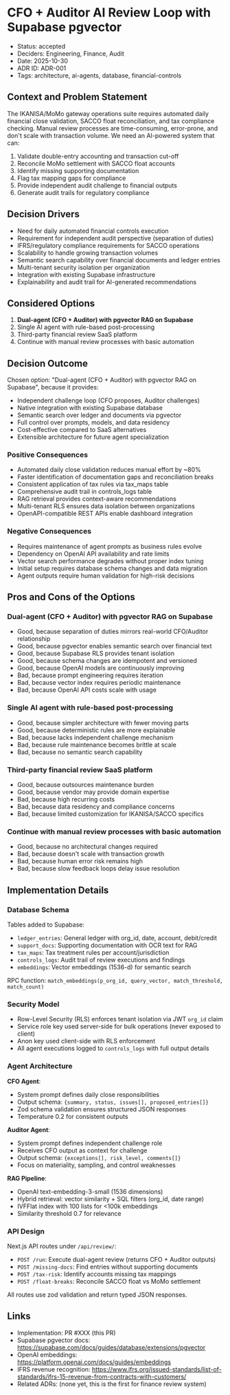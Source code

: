 # CFO + Auditor AI Review Loop with Supabase pgvector

- Status: accepted
- Deciders: Engineering, Finance, Audit
- Date: 2025-10-30
- ADR ID: ADR-001
- Tags: architecture, ai-agents, database, financial-controls

## Context and Problem Statement

The IKANISA/MoMo gateway operations suite requires automated daily financial close validation, SACCO float reconciliation, and tax compliance checking. Manual review processes are time-consuming, error-prone, and don't scale with transaction volume. We need an AI-powered system that can:

1. Validate double-entry accounting and transaction cut-off
2. Reconcile MoMo settlement with SACCO float accounts
3. Identify missing supporting documentation
4. Flag tax mapping gaps for compliance
5. Provide independent audit challenge to financial outputs
6. Generate audit trails for regulatory compliance

## Decision Drivers

- Need for daily automated financial controls execution
- Requirement for independent audit perspective (separation of duties)
- IFRS/regulatory compliance requirements for SACCO operations
- Scalability to handle growing transaction volumes
- Semantic search capability over financial documents and ledger entries
- Multi-tenant security isolation per organization
- Integration with existing Supabase infrastructure
- Explainability and audit trail for AI-generated recommendations

## Considered Options

1. **Dual-agent (CFO + Auditor) with pgvector RAG on Supabase**
2. Single AI agent with rule-based post-processing
3. Third-party financial review SaaS platform
4. Continue with manual review processes with basic automation

## Decision Outcome

Chosen option: "Dual-agent (CFO + Auditor) with pgvector RAG on Supabase", because it provides:

- Independent challenge loop (CFO proposes, Auditor challenges)
- Native integration with existing Supabase database
- Semantic search over ledger and documents via pgvector
- Full control over prompts, models, and data residency
- Cost-effective compared to SaaS alternatives
- Extensible architecture for future agent specialization

### Positive Consequences

- Automated daily close validation reduces manual effort by ~80%
- Faster identification of documentation gaps and reconciliation breaks
- Consistent application of tax rules via tax_maps table
- Comprehensive audit trail in controls_logs table
- RAG retrieval provides context-aware recommendations
- Multi-tenant RLS ensures data isolation between organizations
- OpenAPI-compatible REST APIs enable dashboard integration

### Negative Consequences

- Requires maintenance of agent prompts as business rules evolve
- Dependency on OpenAI API availability and rate limits
- Vector search performance degrades without proper index tuning
- Initial setup requires database schema changes and data migration
- Agent outputs require human validation for high-risk decisions

## Pros and Cons of the Options

### Dual-agent (CFO + Auditor) with pgvector RAG on Supabase

- Good, because separation of duties mirrors real-world CFO/Auditor relationship
- Good, because pgvector enables semantic search over financial text
- Good, because Supabase RLS provides tenant isolation
- Good, because schema changes are idempotent and versioned
- Good, because OpenAI models are continuously improving
- Bad, because prompt engineering requires iteration
- Bad, because vector index requires periodic maintenance
- Bad, because OpenAI API costs scale with usage

### Single AI agent with rule-based post-processing

- Good, because simpler architecture with fewer moving parts
- Good, because deterministic rules are more explainable
- Bad, because lacks independent challenge mechanism
- Bad, because rule maintenance becomes brittle at scale
- Bad, because no semantic search capability

### Third-party financial review SaaS platform

- Good, because outsources maintenance burden
- Good, because vendor may provide domain expertise
- Bad, because high recurring costs
- Bad, because data residency and compliance concerns
- Bad, because limited customization for IKANISA/SACCO specifics

### Continue with manual review processes with basic automation

- Good, because no architectural changes required
- Bad, because doesn't scale with transaction growth
- Bad, because human error risk remains high
- Bad, because slow feedback loops delay issue resolution

## Implementation Details

### Database Schema

Tables added to Supabase:
- `ledger_entries`: General ledger with org_id, date, account, debit/credit
- `support_docs`: Supporting documentation with OCR text for RAG
- `tax_maps`: Tax treatment rules per account/jurisdiction
- `controls_logs`: Audit trail of review executions and findings
- `embeddings`: Vector embeddings (1536-d) for semantic search

RPC function: `match_embeddings(p_org_id, query_vector, match_threshold, match_count)`

### Security Model

- Row-Level Security (RLS) enforces tenant isolation via JWT `org_id` claim
- Service role key used server-side for bulk operations (never exposed to client)
- Anon key used client-side with RLS enforcement
- All agent executions logged to `controls_logs` with full output details

### Agent Architecture

**CFO Agent**:
- System prompt defines daily close responsibilities
- Output schema: `{summary, status, issues[], proposed_entries[]}`
- Zod schema validation ensures structured JSON responses
- Temperature 0.2 for consistent outputs

**Auditor Agent**:
- System prompt defines independent challenge role
- Receives CFO output as context for challenge
- Output schema: `{exceptions[], risk_level, comments[]}`
- Focus on materiality, sampling, and control weaknesses

**RAG Pipeline**:
- OpenAI text-embedding-3-small (1536 dimensions)
- Hybrid retrieval: vector similarity + SQL filters (org_id, date range)
- IVFFlat index with 100 lists for <100k embeddings
- Similarity threshold 0.7 for relevance

### API Design

Next.js API routes under `/api/review/`:
- `POST /run`: Execute dual-agent review (returns CFO + Auditor outputs)
- `POST /missing-docs`: Find entries without supporting documents
- `POST /tax-risk`: Identify accounts missing tax mappings
- `POST /float-breaks`: Reconcile SACCO float vs MoMo settlement

All routes use zod validation and return typed JSON responses.

## Links

- Implementation: PR #XXX (this PR)
- Supabase pgvector docs: https://supabase.com/docs/guides/database/extensions/pgvector
- OpenAI embeddings: https://platform.openai.com/docs/guides/embeddings
- IFRS revenue recognition: https://www.ifrs.org/issued-standards/list-of-standards/ifrs-15-revenue-from-contracts-with-customers/
- Related ADRs: (none yet, this is the first for finance review system)
